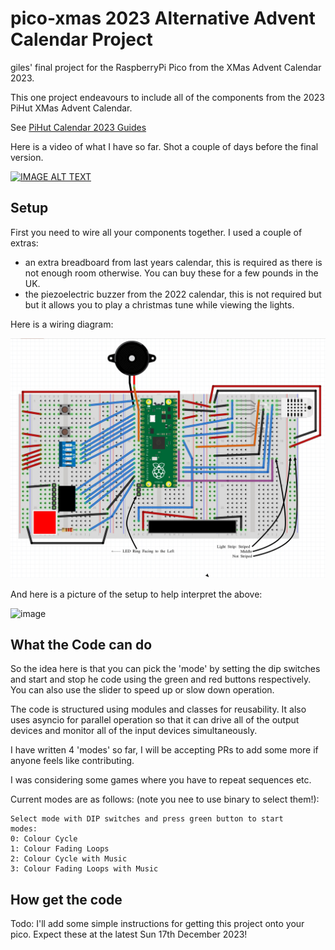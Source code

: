 # pico-xmas 2023 Alternative Advent Calendar Project

giles' final project for the RaspberryPi Pico from the XMas Advent
Calendar 2023.

This one project endeavours to include all of the components from the
2023 PiHut XMas Advent Calendar.

See [PiHut Calendar 2023 Guides](https://thepihut.com/pages/maker-advent-2023-guides)

Here is a video of what I have so far. Shot a couple of days before the final
version.

[![IMAGE ALT TEXT](http://img.youtube.com/vi/6z96bCi0_JQ/0.jpg)](http://www.youtube.com/watch?v=6z96bCi0_JQ "Let It Glow Advent Calenar")


## Setup

First you need to wire all your components together. I used a couple of extras:

- an extra breadboard from last years calendar, this is required as there is
  not enough room otherwise. You can buy these for a few pounds in the UK.
- the piezoelectric buzzer from the 2022 calendar, this is not required but
  but it allows you to play a christmas tune while viewing the lights.

Here is a wiring diagram:

![Wiring Diagram](board/layout.jpg)

And here is a picture of the setup to help interpret the above:

![image](https://github.com/gilesknap/pico-xmas2/assets/964827/8c77d835-c7dc-4d6f-b013-b9dfe5ffd60e)

## What the Code can do

So the idea here is that you can pick the 'mode' by setting the dip switches and 
start and stop he code using the green and red buttons respectively. You can
also use the slider to speed up or slow down operation.

The code is structured using modules and classes for reusability. It also uses
asyncio for parallel operation so that it can drive all of the output devices and 
monitor all of the input devices simultaneously.

I have written 4 'modes' so far,  I will be accepting PRs to add some more if anyone 
feels like contributing. 

I was considering some games where you have to repeat sequences etc.

Current modes are as follows: (note you nee to use binary to select them!):

```
Select mode with DIP switches and press green button to start
modes:
0: Colour Cycle
1: Colour Fading Loops
2: Colour Cycle with Music
3: Colour Fading Loops with Music
```

## How get the code

Todo: I'll add some simple instructions for getting this project onto your pico.
Expect these at the latest Sun 17th December 2023!


